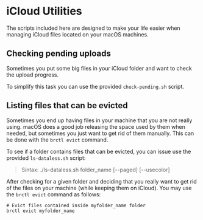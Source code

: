 # iCloud Utilities

The scripts included here are designed to make your life easier when managing iCloud files located on your macOS machines.

## Checking pending uploads

Sometimes you put some big files in your iCloud folder and want to check the upload progress.

To simplify this task you can use the provided `check-pending.sh` script.

## Listing files that can be evicted

Sometimes you end up having files in your machine that you are not really using. 
macOS does a good job releasing the space used by them when needed,
but sometimes you just want to get rid of them manually. This can be done with
the `brctl evict` command.

To see if a folder contains files that can be evicted, you can issue use the provided
`ls-dataless.sh` script:

> Sintax: 
>    ./ls-dataless.sh folder_name [--paged] [--usecolor]

After checking for a given folder and deciding that you really want to get rid of the files on
your machine (while keeping them on iCloud). You may use the `brctl evict` command as follows:

```shell
# Evict files contained inside myfolder_name folder
brctl evict myfolder_name
```
